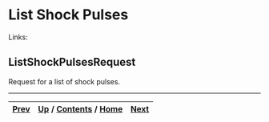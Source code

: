 # List Shock Pulses

Links:

## ListShockPulsesRequest

Request for a list of shock pulses.

* * *

[Prev](ch01s06s24s03.md) | [Up](ch01s06.md) / [Contents](index.md) / [Home](../../index.htm)|  [Next](ch01s06s25s02.md)  
---|---|---

